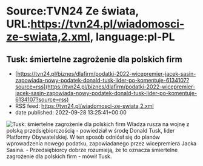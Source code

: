 # Source:TVN24 Ze świata, URL:https://tvn24.pl/wiadomosci-ze-swiata,2.xml, language:pl-PL

## Tusk: śmiertelne zagrożenie dla polskich firm
 - [https://tvn24.pl/biznes/dlafirm/podatki-2022-wicepremier-jacek-sasin-zapowiada-nowy-podatek-donald-tusk-lider-po-komentuje-6134107?source=rss](https://tvn24.pl/biznes/dlafirm/podatki-2022-wicepremier-jacek-sasin-zapowiada-nowy-podatek-donald-tusk-lider-po-komentuje-6134107?source=rss)
 - RSS feed: https://tvn24.pl/wiadomosci-ze-swiata,2.xml
 - date published: 2022-09-28 13:25:41+00:00

<img alt="Tusk: śmiertelne zagrożenie dla polskich firm" src="https://tvn24.pl/biznes/najnowsze/cdn-zdjecie-53a2ol-donald-tusk-6134164/alternates/LANDSCAPE_1280" />
    Władza rusza na wojnę z polską przedsiębiorczością - powiedział w środę Donald Tusk, lider Platformy Obywatelskiej. W ten sposób odniósł się do planów wprowadzenia nowego podatku, zapowiadanego przez wicepremiera Jacka Sasina. - Przedsiębiorcy dobrze rozumieją, że to oznacza śmiertelne zagrożenie dla polskich firm - mówił Tusk.

